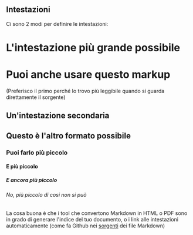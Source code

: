 Intestazioni
------------

Ci sono 2 modi per definire le intestazioni:

L'intestazione più grande possibile
===================================

# Puoi anche usare questo markup

(Preferisco il primo perché lo trovo più leggibile quando si guarda direttamente il sorgente)
 
Un'intestazione secondaria
--------------------------
 
## Questo è l'altro formato possibile

### Puoi farlo più piccolo

#### E più piccolo

##### E ancora più piccolo

###### No, più piccolo di cosi non si può

La cosa buona è che i tool che convertono Markdown in HTML o PDF sono in grado di generare l'indice del tuo documento, o i link alle intestazioni automaticamente (come fa Github nei [sorgenti](http://git.io/vfz9u) dei file Markdown)

